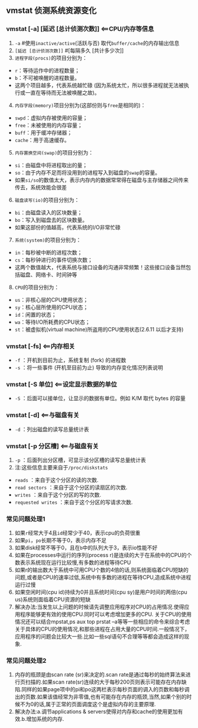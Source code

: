 ## vmstat 侦测系统资源变化
### vmstat [-a] [延迟 [总计侦测次数]] <==CPU/内存等信息
1. `-a`  #使用`inactive/active`(活跃与否) 取代`buffer/cache`的内存输出信息
2. `[延迟 [总计侦测次数]]` #[每隔多久 [共计多少次]]
3. `进程字段(procs)`的项目分别为：
- `r`：等待运作中的进程数量；
- `b`：不可被唤醒的进程数量。
- 这两个项目越多，代表系统越忙碌 (因为系统太忙，所以很多进程就无法被执行或一直在等待而无法被唤醒之故)。
4. `内存字段(memory)`项目分别为(这部份则与`free`是相同的)：
- `swpd`：虚拟内存被使用的容量；
- `free`：未被使用的内存容量；
- `buff`：用于缓冲存储器；
- `cache`：用于高速缓存。
5. `内存置换空间(swap)`的项目分别为：
- `si`：由磁盘中将进程取出的量；
- `so`：由于内存不足而将没用到的进程写入到磁盘的`swap`的容量。
- 如果`si/so`的数值太大，表示内存内的数据常常得在磁盘与主存储器之间传来传去，系统效能会很差
6. `磁盘读写(io)`的项目分别为：
- `bi`：由磁盘读入的区块数量； 
- `bo`：写入到磁盘去的区块数量。
- 如果这部份的值越高，代表系统的I/O非常忙碌
7. `系统(system)`的项目分别为：
- `in`：每秒被中断的进程次数； 
- `cs`：每秒钟进行的事件切换次数；
- 这两个数值越大，代表系统与接口设备的沟通非常频繁！这些接口设备当然包括磁盘、网络卡、时间钟等
8. `CPU`的项目分别为：
- `us`：非核心层的CPU使用状态；
- `sy`：核心层所使用的CPU状态；
- `id`：闲置的状态；
- `wa`：等待I/O所耗费的CPU状态；
- `st`：被虚拟机(virtual machine)所盗用的CPU使用状态(2.6.11 以后才支持)

### vmstat [-fs] <==内存相关
- `-f` ：开机到目前为止，系统复制 (fork) 的进程数
- `-s` ：将一些事件 (开机至目前为止) 导致的内存变化情况列表说明

### vmstat [-S 单位] <==设定显示数据的单位
- `-S` ：后面可以接单位，让显示的数据有单位。例如 K/M 取代 bytes 的容量

### vmstat [-d] <==与磁盘有关
- `-d` ：列出磁盘的读写总量统计表

### vmstat [-p 分区槽] <==与磁盘有关
1. `-p` ：后面列出分区槽，可显示该分区槽的读写总量统计表
2. 注:这些信息主要来自于`/proc/diskstats`
- `reads` ：来自于这个分区的读的次数.
- `read sectors` ：来自于这个分区的读扇区的次数.
- `writes` ：来自于这个分区的写的次数.
- `requested writes` ：来自于这个分区的写请求次数.

### 常见问题处理1
1. 如果`r`经常大于4且`id`经常少于40，表示cpu的负荷很重
2. 如果`pi`，`po`长期不等于0，表示内存不足
3. 如果disk经常不等于0，且在`b`中的队列大于3，表示io性能不好
4. 如果在processes中运行的序列(process r)是连续的大于在系统中的CPU的个数表示系统现在运行比较慢,有多数的进程等待CPU
5. 如果r的输出数大于系统中可用CPU个数的4倍的话,则系统面临着CPU短缺的问题,或者是CPU的速率过低,系统中有多数的进程在等待CPU,造成系统中进程运行过慢
6. 如果空闲时间(cpu id)持续为0并且系统时间(cpu sy)是用户时间的两倍(cpu us)系统则面临着CPU资源的短缺
7. 解决办法:当发生以上问题的时候请先调整应用程序对CPU的占用情况.使得应用程序能够更有效的使用CPU.同时可以考虑增加更多的CPU. 关于CPU的使用情况还可以结合mpstat,ps aux top prstat –a等等一些相应的命令来综合考虑关于具体的CPU的使用情况,和那些进程在占用大量的CPU时间.一般情况下，应用程序的问题会比较大一些.比如一些sql语句不合理等等都会造成这样的现象.

### 常见问题处理2
1. 内存的瓶颈是由scan rate (sr)来决定的.scan rate是通过每秒的始终算法来进行页扫描的.如果scan rate(sr)连续的大于每秒200页则表示可能存在内存缺陷.同样的如果page项中的pi和po这两栏表示每秒页面的调入的页数和每秒调出的页数.如果该值经常为非零值,也有可能存在内存的瓶颈,当然,如果个别的时候不为0的话,属于正常的页面调度这个是虚拟内存的主要原理.
2. 解决办法:a.调节applications & servers使得对内存和cache的使用更加有效.b.增加系统的内存.
